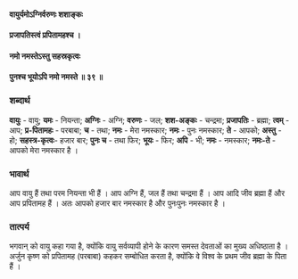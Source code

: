 #### वायुर्यमोऽग्निर्वरुणः शशाङ्कः
#### प्रजापतिस्त्वं प्रपितामहश्च ।
#### नमो नमस्तेऽस्तु सहस्रकृत्वः
#### पुनश्च भूयोऽपि नमो नमस्ते ॥ ३९ ॥

### शब्दार्थ

**वायुः** - वायु; **यमः** - नियन्ता; **अग्निः** - अग्नि; **वरुणः** - जल; **शश-अङ्कः** - चन्द्रमा; **प्रजापतिः** - ब्रह्मा; **त्वम्** - आप; **प्र-पितामहः** - परबाबा; **च** - तथा; **नमः** - मेरा नमस्कार; **नमः** - पुनः नमस्कार; **ते** - आपको; **अस्तु** - हो; **सहस्त्र-कृत्वः**- हजार बार; **पुनः च** - तथा फिर; **भूयः** - फिर; **अपि** - भी; **नमः** - नमस्कार; **नमः-ते** - आपको मेरा नमस्कार है ।

### भावार्थ

आप वायु हैं तथा परम नियन्ता भी हैं । आप अग्नि हैं, जल हैं तथा चन्द्रमा हैं । आप आदि जीव ब्रह्मा हैं और आप प्रपितामह हैं । अतः आपको हजार बार नमस्कार है और पुनःपुनः नमस्कार है ।

### तात्पर्य

भगवान् को वायु कहा गया है, क्योंकि वायु सर्वव्यापी होने के कारण समस्त देवताओं का मुख्य अधिष्ठाता है । अर्जुन कृष्ण को प्रपितामह (परबाबा) कहकर सम्बोधित करता है, क्योंकि वे विश्व के प्रथम जीव ब्रह्मा के पिता हैं ।